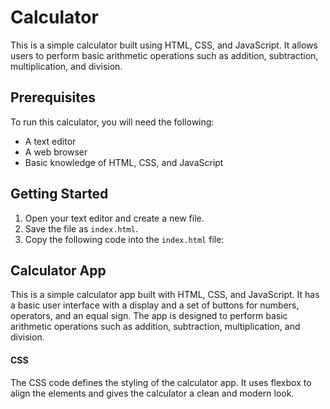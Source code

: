  # Calculator

This is a simple calculator built using HTML, CSS, and JavaScript. It allows users to perform basic arithmetic operations such as addition, subtraction, multiplication, and division.

## Prerequisites

To run this calculator, you will need the following:

* A text editor
* A web browser
* Basic knowledge of HTML, CSS, and JavaScript

## Getting Started

1. Open your text editor and create a new file.
2. Save the file as `index.html`.
3. Copy the following code into the `index.html` file:

## Calculator App

This is a simple calculator app built with HTML, CSS, and JavaScript. It has a basic user interface with a display and a set of buttons for numbers, operators, and an equal sign. The app is designed to perform basic arithmetic operations such as addition, subtraction, multiplication, and division.

#### CSS

The CSS code defines the styling of the calculator app. It uses flexbox to align the elements and gives the calculator a clean and modern look.
